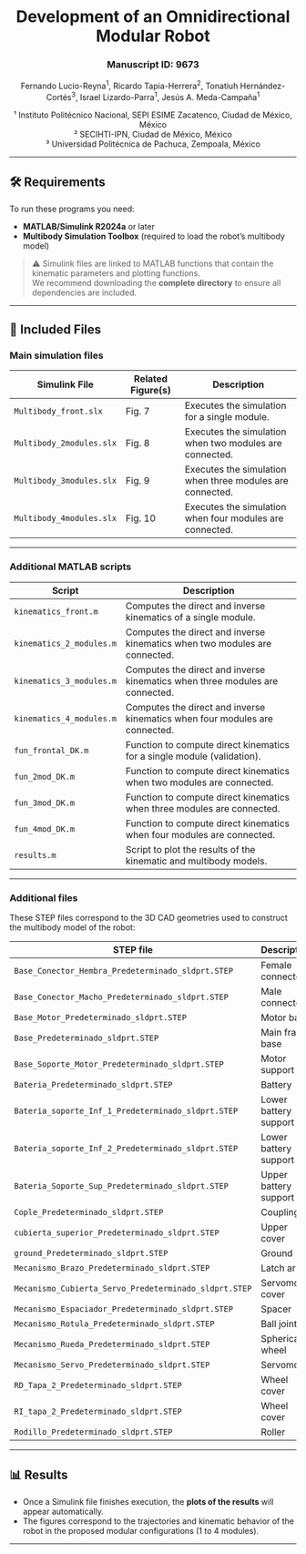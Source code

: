 <div align="center">

# Development of an Omnidirectional Modular Robot  
### Manuscript ID: 9673    

Fernando Lucio-Reyna<sup>1</sup>, Ricardo Tapia-Herrera<sup>2</sup>, Tonatiuh Hernández-Cortés<sup>3</sup>, Israel Lizardo-Parra<sup>1</sup>, Jesús A. Meda-Campaña<sup>1</sup>  

¹ Instituto Politécnico Nacional, SEPI ESIME Zacatenco, Ciudad de México, México  
² SECIHTI-IPN, Ciudad de México, México  
³ Universidad Politécnica de Pachuca, Zempoala, México  

</div>

---

## 🛠 Requirements

To run these programs you need:

- **MATLAB/Simulink R2024a** or later  
- **Multibody Simulation Toolbox** (required to load the robot’s multibody model)

> ⚠️ Simulink files are linked to MATLAB functions that contain the kinematic parameters and plotting functions.  
> We recommend downloading the **complete directory** to ensure all dependencies are included.

---

## 📂 Included Files

### Main simulation files

| Simulink File           | Related Figure(s) | Description                                                  |
|--------------------------|------------------|--------------------------------------------------------------|
| `Multibody_front.slx`    | Fig. 7           | Executes the simulation for a single module.                 |
| `Multibody_2modules.slx` | Fig. 8           | Executes the simulation when two modules are connected.      |
| `Multibody_3modules.slx` | Fig. 9           | Executes the simulation when three modules are connected.    |
| `Multibody_4modules.slx` | Fig. 10          | Executes the simulation when four modules are connected.     |

---

### Additional MATLAB scripts

| Script                      | Description                                                                 |
|-----------------------------|-----------------------------------------------------------------------------|
| `kinematics_front.m`        | Computes the direct and inverse kinematics of a single module.              |
| `kinematics_2_modules.m`    | Computes the direct and inverse kinematics when two modules are connected.  |
| `kinematics_3_modules.m`    | Computes the direct and inverse kinematics when three modules are connected.|
| `kinematics_4_modules.m`    | Computes the direct and inverse kinematics when four modules are connected. |
| `fun_frontal_DK.m`          | Function to compute direct kinematics for a single module (validation).     |
| `fun_2mod_DK.m`             | Function to compute direct kinematics when two modules are connected.       |
| `fun_3mod_DK.m`             | Function to compute direct kinematics when three modules are connected.     |
| `fun_4mod_DK.m`             | Function to compute direct kinematics when four modules are connected.      |
| `results.m`                 | Script to plot the results of the kinematic and multibody models.           |

---

### Additional files

These STEP files correspond to the 3D CAD geometries used to construct the multibody model of the robot:

| STEP file                                  | Description                  |
|--------------------------------------------|------------------------------|
| `Base_Conector_Hembra_Predeterminado_sldprt.STEP` | Female connector             |
| `Base_Conector_Macho_Predeterminado_sldprt.STEP`  | Male connector               |
| `Base_Motor_Predeterminado_sldprt.STEP`           | Motor base                   |
| `Base_Predeterminado_sldprt.STEP`                 | Main frame base              |
| `Base_Soporte_Motor_Predeterminado_sldprt.STEP`   | Motor support                |
| `Bateria_Predeterminado_sldprt.STEP`              | Battery                      |
| `Bateria_soporte_Inf_1_Predeterminado_sldprt.STEP`| Lower battery support (1)    |
| `Bateria_soporte_Inf_2_Predeterminado_sldprt.STEP`| Lower battery support (2)    |
| `Bateria_Soporte_Sup_Predeterminado_sldprt.STEP`  | Upper battery support        |
| `Cople_Predeterminado_sldprt.STEP`                | Coupling                     |
| `cubierta_superior_Predeterminado_sldprt.STEP`    | Upper cover                  |
| `ground_Predeterminado_sldprt.STEP`               | Ground              |
| `Mecanismo_Brazo_Predeterminado_sldprt.STEP`      | Latch arm                    |
| `Mecanismo_Cubierta_Servo_Predeterminado_sldprt.STEP` | Servomotor cover           |
| `Mecanismo_Espaciador_Predeterminado_sldprt.STEP` | Spacer                       |
| `Mecanismo_Rotula_Predeterminado_sldprt.STEP`     | Ball joint                   |
| `Mecanismo_Rueda_Predeterminado_sldprt.STEP`      | Spherical wheel              |
| `Mecanismo_Servo_Predeterminado_sldprt.STEP`      | Servomotor                   |
| `RD_Tapa_2_Predeterminado_sldprt.STEP`            | Wheel cover           |
| `RI_tapa_2_Predeterminado_sldprt.STEP`            | Wheel cover            |
| `Rodillo_Predeterminado_sldprt.STEP`              | Roller                       |

---

## 📊 Results

- Once a Simulink file finishes execution, the **plots of the results** will appear automatically.  
- The figures correspond to the trajectories and kinematic behavior of the robot in the proposed modular configurations (1 to 4 modules).  

---
  
